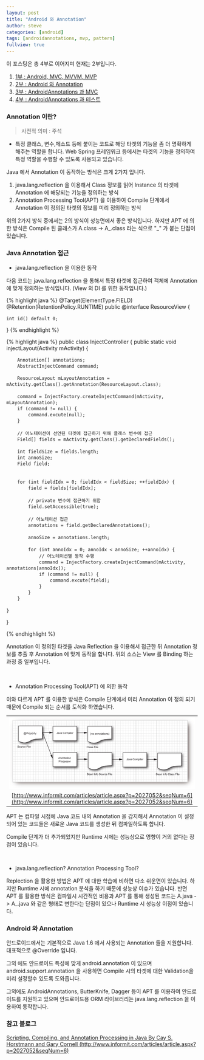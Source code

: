 ```yaml
---
layout: post
title: "Android 와 Annotation"
author: steve
categories: [android]
tags: [androidannotations, mvp, pattern]
fullview: true
---
```


이 포스팅은 총 4부로 이어지며 현재는 2부입니다.

1. [1부 : Android, MVC, MVVM, MVP](/android/2015/03/01/01.Android%20mvc%20mvvm%20mvp/)
2. [2부 : Android 와 Annotation](/android/2015/03/01/02.android%20%EC%99%80%20annotation/)
3. [3부 : AndroidAnnotations 과 MVC](/android/2015/03/01/03.androidannotation%20%EA%B3%BC%20mvc/)
4. [4부 : AndroidAnnotations 과 테스트](/android/2015/03/01/04.androidannotation%20%EA%B3%BC%20%ED%85%8C%EC%8A%A4%ED%8A%B8/)


### Annotation 이란?

> 사전적 의미 : 주석

* 특정 클래스, 변수,메소드 등에 붙이는 코드로 해당 타겟의 기능을 좀 더 명확하게 해주는 역할을 합니다. Web Spring 프레임워크 등에서는 타겟의 기능을 정의하여 특정 역할을 수행할 수 있도록 사용되고 있습니다.

Java 에서 Annotation 이 동작하는 방식은 크게 2가지 입니다.

1. java.lang.reflection 을 이용해서 Class 정보를 읽어 Instance 의 타겟에 Annotation 에 해당되는 기능을 정의하는 방식
2. Annotation Processing Tool(APT) 을 이용하여 Compile 단계에서 Annotation 이 정의된 타겟의 정보를 미리 정의하는 방식

위의 2가지 방식 중에서는 2의 방식이 성능면에서 좋은 방식입니다. 하지만 APT 에 의한 방식은 Compile 된 클래스가 A.class -> A\_.class 라는 식으로 "_" 가 붙는 단점이 있습니다.

### Java Annotation 접근


* java.lang.reflection 을 이용한 동작

다음 코드는 java.lang.reflection 을 통해서 특정 타겟에 접근하여 객체에 Annotation 에 맞게 정의하는 방식입니다.
(View 의 DI 를 위한 동작입니다.)

{% highlight java %}
@Target(ElementType.FIELD)
@Retention(RetentionPolicy.RUNTIME)
public @interface ResourceView {

    int id() default 0;

}
{% endhighlight %}

{% highlight java %}
public class InjectController {
    public static void injectLayout(Activity mActivity) {

        Annotation[] annotations;
        AbstractInjectCommand command;

        ResourceLayout mLayoutAnnotation = mActivity.getClass().getAnnotation(ResourceLayout.class);

        command = InjectFactory.createInjectCommand(mActivity, mLayoutAnnotation);
        if (command != null) {
            command.excute(null);
        }

        // 어노테이션이 선언된 타겟에 접근하기 위해 클래스 변수에 접근
        Field[] fields = mActivity.getClass().getDeclaredFields();

        int fieldSize = fields.length;
        int annoSize;
        Field field;


        for (int fieldIdx = 0; fieldIdx < fieldSize; ++fieldIdx) {
            field = fields[fieldIdx];

            // private 변수에 접근하기 위함
            field.setAccessible(true);

            // 어노테이션 접근
            annotations = field.getDeclaredAnnotations();

            annoSize = annotations.length;

            for (int annoIdx = 0; annoIdx < annoSize; ++annoIdx) {
                // 어노테이션별 동작 수행
                command = InjectFactory.createInjectCommand(mActivity, annotations[annoIdx]);
                if (command != null) {
                    command.excute(field);
                }
            }
        }

    }
}

{% endhighlight %}

Annotation 이 정의된 타겟을 Java Reflection 을 이용해서 접근한 뒤 Annotation 정보를 추출 후 Annotation 에 맞게 동작을 합니다.
위의 소스는 View 를 Binding 하는 과정 중 일부입니다.

<br />

* Annotation Processing Tool(APT) 에 의한 동작

이와 다르게 APT 를 이용한 방식은 Compile 단계에서 미리 Annotation 이 정의 되기 때문에
Compile 되는 순서를 도식화 하였습니다.

| |
|:-----:|
|![Summary Image](/assets/media/post_images/java-apt.jpg)|
|[http://www.informit.com/articles/article.aspx?p=2027052&seqNum=6](http://www.informit.com/articles/article.aspx?p=2027052&seqNum=6)|


APT 는 컴파일 시점에 Java 코드 내의 Annotation 을 감지해서 Annotation 이 설정되어 있는 코드들은 새로운 Java 코드를 생성한 뒤 컴파일하도록 합니다.

Compile 단계가 더 추가되었지만 Runtime 시에는 성능상으로 영향이 거의 없다는 장점이 있습니다.

<br />

* java.lang.reflection? Annotation Processing Tool?

Replection 을 활용한 방법은 APT 에 대한 학습에 비하면 다소 쉬운면이 있습니다. 하지만 Runtime 시에 annotation 분석을 하기 때문에 성능상 이슈가 있습니다. 반면 APT 를 활용한 방식은 컴파일시 시간적인 비용과 APT 를 통해 생성된 코드는 A.java -> A_.java 와 같은 형태로 변한다는 단점이 있으나 Runtime 시 성능상 이점이 있습니다.

### Android 와 Annotation

안드로이드에서는 기본적으로 Java 1.6 에서 사용되는 Annotation 들을 지원합니다.
대표적으로 @Override 입니다.

그외 에도 안드로이드 특성에 맞게 android.annotation 이 있으며
android.support.annotation 을 사용하면 Compile 시의 타겟에 대한 Validation을 미리 설정할수 있도록 도와줍니다.

그외에도 AndroidAnnotations, ButterKnife, Dagger 등이 APT 를 이용하여 안드로이드를 지원하고 있으며 안드로이드용 ORM 라이브러리는 java.lang.reflection 을 이용하여 동작합니다.

### 참고 블로그

[Scripting, Compiling, and Annotation Processing in Java By Cay S. Horstmann and Gary Cornell (http://www.informit.com/articles/article.aspx?p=2027052&seqNum=6)](http://www.informit.com/articles/article.aspx?p=2027052&seqNum=6)